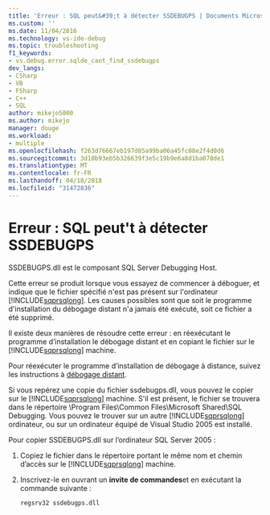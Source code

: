 ```yaml
---
title: 'Erreur : SQL peut&#39;t à détecter SSDEBUGPS | Documents Microsoft'
ms.custom: ''
ms.date: 11/04/2016
ms.technology: vs-ide-debug
ms.topic: troubleshooting
f1_keywords:
- vs.debug.error.sqlde_cant_find_ssdebugps
dev_langs:
- CSharp
- VB
- FSharp
- C++
- SQL
author: mikejo5000
ms.author: mikejo
manager: douge
ms.workload:
- multiple
ms.openlocfilehash: f263d76667eb197d85a99ba06a45fc08e2f4d0d6
ms.sourcegitcommit: 3d10b93eb5b326639f3e5c19b9e6a8d1ba078de1
ms.translationtype: MT
ms.contentlocale: fr-FR
ms.lasthandoff: 04/18/2018
ms.locfileid: "31472836"
---
```

# <a name="error-sql-can39t-find-ssdebugps"></a>Erreur : SQL peut&#39;t à détecter SSDEBUGPS

SSDEBUGPS.dll est le composant SQL Server Debugging Host.

Cette erreur se produit lorsque vous essayez de commencer à déboguer, et indique que le fichier spécifié n'est pas présent sur l'ordinateur [!INCLUDE[sqprsqlong](../debugger/includes/sqprsqlong_md.md)]. Les causes possibles sont que soit le programme d'installation du débogage distant n'a jamais été exécuté, soit ce fichier a été supprimé.

Il existe deux manières de résoudre cette erreur : en réexécutant le programme d’installation le débogage distant et en copiant le fichier sur le [!INCLUDE[sqprsqlong](../debugger/includes/sqprsqlong_md.md)] machine.

Pour réexécuter le programme d’installation de débogage à distance, suivez les instructions à [débogage distant](../debugger/remote-debugging.md).

Si vous repérez une copie du fichier ssdebugps.dll, vous pouvez le copier sur le [!INCLUDE[sqprsqlong](../debugger/includes/sqprsqlong_md.md)] machine. S'il est présent, le fichier se trouvera dans le répertoire \Program Files\Common Files\Microsoft Shared\SQL Debugging. Vous pouvez le trouver sur un autre [!INCLUDE[sqprsqlong](../debugger/includes/sqprsqlong_md.md)] ordinateur, ou sur un ordinateur équipé de Visual Studio 2005 est installé.

Pour copier SSDEBUGPS.dll sur l’ordinateur SQL Server 2005 :

1. Copiez le fichier dans le répertoire portant le même nom et chemin d’accès sur le [!INCLUDE[sqprsqlong](../debugger/includes/sqprsqlong_md.md)] machine.

2. Inscrivez-le en ouvrant un **invite de commandes**et en exécutant la commande suivante :

    ```
    regsrv32 ssdebugps.dll
    ```